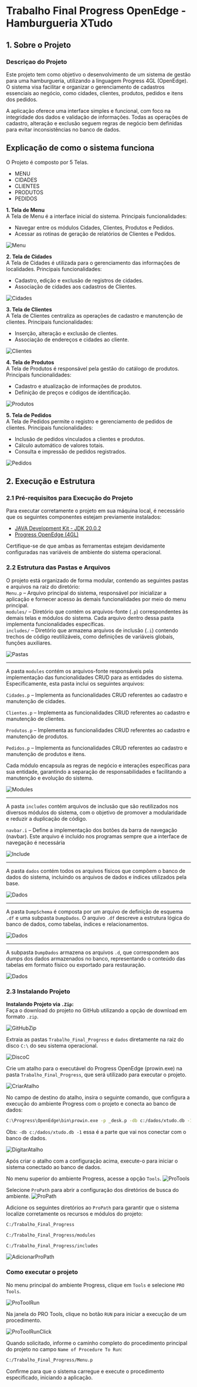 # Trabalho Final Progress OpenEdge - Hamburgueria XTudo

## 1. Sobre o Projeto

### Descriçao do Projeto
Este projeto tem como objetivo o desenvolvimento de um sistema de gestão para uma hamburgueria, utilizando a linguagem Progress 4GL (OpenEdge). O sistema visa facilitar e organizar o gerenciamento de cadastros essenciais ao negócio, como cidades, clientes, produtos, pedidos e itens dos pedidos.

A aplicação oferece uma interface simples e funcional, com foco na integridade dos dados e validação de informações. Todas as operações de cadastro, alteração e exclusão seguem regras de negócio bem definidas para evitar inconsistências no banco de dados.


## Explicação de como o sistema funciona

O Projeto é composto por 5 Telas.
  - MENU 
  - CIDADES
  - CLIENTES
  - PRODUTOS
  - PEDIDOS

**1. Tela de Menu** <br>
A Tela de Menu é a interface inicial do sistema.
Principais funcionalidades:

- Navegar entre os módulos Cidades, Clientes, Produtos e Pedidos.
- Acessar as rotinas de geração de relatórios de Clientes e Pedidos.

![Menu](media/MenuXtudo.png)

**2. Tela de Cidades** <br>
A Tela de Cidades é utilizada para o gerenciamento das informações de localidades.
Principais funcionalidades:

- Cadastro, edição e exclusão de registros de cidades.
- Associação de cidades aos cadastros de Clientes.

![Cidades](media/CidadesXtudo.png)

**3. Tela de Clientes** <br>
A Tela de Clientes centraliza as operações de cadastro e manutenção de clientes.
Principais funcionalidades:

- Inserção, alteração e exclusão de clientes.
- Associação de endereços e cidades ao cliente.

![Clientes](media/ClientesXtudo.png)

**4. Tela de Produtos** <br>
A Tela de Produtos é responsável pela gestão do catálogo de produtos.
Principais funcionalidades:

- Cadastro e atualização de informações de produtos.
- Definição de preços e códigos de identificação.

![Produtos](media/ProdutosXtudo.png)

**5. Tela de Pedidos** <br>
A Tela de Pedidos permite o registro e gerenciamento de pedidos de clientes.
Principais funcionalidades:

- Inclusão de pedidos vinculados a clientes e produtos.
- Cálculo automático de valores totais.
- Consulta e impressão de pedidos registrados.

![Pedidos](media/PedidosXtudo.png)

## 2. Execução e Estrutura

### 2.1 Pré-requisitos para Execução do Projeto
Para executar corretamente o projeto em sua máquina local, é necessário que os seguintes componentes estejam previamente instalados:<br>
- [JAVA Development Kit - JDK 20.0.2](https://jdk.java.net/archive/)
- [Progress OpenEdge (4GL)](https://www.progress.com/oedk)

Certifique-se de que ambas as ferramentas estejam devidamente configuradas nas variáveis de ambiente do sistema operacional.

### 2.2 Estrutura das Pastas e Arquivos
O projeto está organizado de forma modular, contendo as seguintes pastas e arquivos na raiz do diretório:<br>
`Menu.p` – Arquivo principal do sistema, responsável por inicializar a aplicação e fornecer acesso às demais funcionalidades por meio do menu principal.<br>
`modules/` – Diretório que contém os arquivos-fonte (`.p`) correspondentes às demais telas e módulos do sistema. Cada arquivo dentro dessa pasta implementa funcionalidades específicas.<br>
`includes/` – Diretório que armazena arquivos de inclusão (`.i`) contendo trechos de código reutilizáveis, como definições de variáveis globais, funções auxiliares.

![Pastas](media/EstruturaPastas.png)

---

A pasta `modules` contém os arquivos-fonte responsáveis pela implementação das funcionalidades CRUD para as entidades do sistema. Especificamente, esta pasta inclui os seguintes arquivos:

`Cidades.p` – Implementa as funcionalidades CRUD referentes ao cadastro e manutenção de cidades.

`Clientes.p` – Implementa as funcionalidades CRUD referentes ao cadastro e manutenção de clientes.

`Produtos.p` – Implementa as funcionalidades CRUD referentes ao cadastro e manutenção de produtos.

`Pedidos.p` – Implementa as funcionalidades CRUD referentes ao cadastro e manutenção de produtos e itens.

Cada módulo encapsula as regras de negócio e interações específicas para sua entidade, garantindo a separação de responsabilidades e facilitando a manutenção e evolução do sistema.

![Modules](media/PastaModules.png)

---
A pasta `includes` contém arquivos de inclusão que são reutilizados nos diversos módulos do sistema, com o objetivo de promover a modularidade e reduzir a duplicação de código.

`navbar.i` – Define a implementação dos botões da barra de navegação (navbar). Este arquivo é incluído nos programas sempre que a interface de navegação é necessária

![Include](media/PastaInclude.png)

---

A pasta `dados` contém todos os arquivos físicos que compõem o banco de dados do sistema, incluindo os arquivos de dados e índices utilizados pela base.

![Dados](media/PastaDados.png)

---

A pasta `DumpSchema` é composta por um arquivo de definição de esquema `.df` e uma subpasta `DumpDados`. O arquivo `.df` descreve a estrutura lógica do banco de dados, como tabelas, índices e relacionamentos.


![Dados](media/PastaSchema.png)

---
A subpasta `DumpDados` armazena os arquivos `.d`, que correspondem aos dumps dos dados armazenados no banco, representando o conteúdo das tabelas em formato físico ou exportado para restauração.

![Dados](media/PastaDumpDados.png)

### 2.3 Instalando Projeto
**Instalando Projeto via `.Zip`:** <br>
Faça o download do projeto no GitHub utilizando a opção de download em formato `.zip`.

![GitHubZip](media/imagem1.png)

Extraia as pastas `Trabalho_Final_Progress` e `dados` diretamente na raiz do disco `C:\` do seu sistema operacional.

![DiscoC](media/Image2.png)

Crie um atalho para o executável do Progress OpenEdge (prowin.exe) na pasta `Trabalho_Final_Progress`, que será utilizado para executar o projeto.

![CriarAtalho](media/CriandoAtalho.png)

No campo de destino do atalho, insira o seguinte comando, que configura a execução do ambiente Progress com o projeto e conecta ao banco de dados:


```bash
C:\Progress\OpenEdge\bin\prowin.exe -p _desk.p -db c:/dados/xtudo.db -1 -d dmy -E
```

Obs: `-db c:/dados/xtudo.db -1` essa é a parte que vai nos conectar com o banco de dados.

![DigitarAtalho](media/DigitarAtalho.png)

Após criar o atalho com a configuração acima, execute-o para iniciar o sistema conectado ao banco de dados.


No menu superior do ambiente Progress, acesse a opção `Tools`.
![ProTools](media/ProTools.png)


Selecione `ProPath` para abrir a configuração dos diretórios de busca do ambiente.
![ProPath](media/ProPath.png)

Adicione os seguintes diretórios ao `ProPath` para garantir que o sistema localize corretamente os recursos e módulos do projeto:

```bash
C:/Trabalho_Final_Progress
```
```bash
C:/Trabalho_Final_Progress/modules
```
```bash
C:/Trabalho_Final_Progress/includes
```

![AdicionarProPath](media/AdicionarProPath.png)


### Como executar o projeto

No menu principal do ambiente Progress, clique em `Tools` e selecione `PRO Tools`.

![ProToolRun](media/ProToolRun.png)

Na janela do PRO Tools, clique no botão `RUN` para iniciar a execução de um procedimento.

![ProToolRunClick](media/ProToolRunClick.png)

Quando solicitado, informe o caminho completo do procedimento principal do projeto no campo `Name of Procedure To Run`:

```bash
C:/Trabalho_Final_Progress/Menu.p
```

Confirme para que o sistema carregue e execute o procedimento especificado, iniciando a aplicação.
